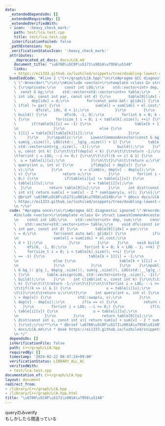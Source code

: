 ```yaml
---
data:
  _extendedDependsOn: []
  _extendedRequiredBy: []
  _extendedVerifiedWith:
  - icon: ':heavy_check_mark:'
    path: test/lca.test.cpp
    title: test/lca.test.cpp
  _isVerificationFailed: false
  _pathExtension: hpp
  _verificationStatusIcon: ':heavy_check_mark:'
  attributes:
    _deprecated_at_docs: docs/LCA.md
    document_title: "\u6700\u5C0F\u5171\u901A\u7956\u5148"
    links:
    - https://ei1333.github.io/luzhiled/snippets/tree/doubling-lowest-common-ancestor.html
  bundledCode: "#line 2 \"C++/graph/LCA.hpp\"\n\r\n#pragma GCC diagnostic ignored\
    \ \"-Wreorder\"\r\n\r\n#include <vector>\r\ntemplate <class G> struct LowestCommonAncestor\
    \ {\r\nprivate:\r\n    const int LOG;\r\n    std::vector<int> dep, sum;\r\n  \
    \  const G &g;\r\n    std::vector<std::vector<int>> table;\r\n    void dfs(const\
    \ int idx, const int par, const int d) {\r\n        table[0][idx] = par;\r\n \
    \       dep[idx] = d;\r\n        for(const auto &el: g[idx]) {\r\n           \
    \ if(el != par) {\r\n                sum[el] = sum[idx] + el.cost;\r\n       \
    \         dfs(el, idx, d + 1);\r\n            }\r\n        }\r\n    }\r\n    void\
    \ build() {\r\n        dfs(0, -1, 0);\r\n        for(int k = 0; k < LOG - 1; ++k)\
    \ {\r\n            for(size_t i = 0; i < table[k].size(); ++i) {\r\n         \
    \       if(table[k][i] == -1) {\r\n                    table[k + 1][i] = -1;\r\
    \n                }\r\n                else {\r\n                    table[k +\
    \ 1][i] = table[k][table[k][i]];\r\n                }\r\n            }\r\n   \
    \     }\r\n    }\r\npublic:\r\n    LowestCommonAncestor(const G &g_): g(g_), dep(g_.size()),\
    \ sum(g_.size()), LOG(std::__lg(g_.size()) + 1) {\r\n        table.assign(LOG,\
    \ std::vector<int>(g_.size(), -1));\r\n        build();\r\n    }\r\n    int climb(int\
    \ u, const int k) {\r\n\t\tif(dep[u] < k) {\r\n\t\t\treturn -1;\r\n\t\t}\r\n\t\
    \tfor(int i = LOG; --i >= 0;) {\r\n\t\t\tif((k >> i) & 1) {\r\n              \
    \  u = table[i][u];\r\n            }\r\n\t\t}\r\n\t\treturn u;\r\n\t}\r\n    int\
    \ query(int u, int v) {\r\n        if(dep[u] > dep[v]) {\r\n            std::swap(u,\
    \ v);\r\n        }\r\n        v = climb(v, dep[v] - dep[u]);\r\n        if(u ==\
    \ v) {\r\n            return u;\r\n        }\r\n        for(int i = LOG; --i >=\
    \ 0;) {\r\n            if(table[i][u] != table[i][v]) {\r\n                u =\
    \ table[i][u];\r\n                v = table[i][v];\r\n            }\r\n      \
    \  }\r\n        return table[0][u];\r\n    }\r\n    int dist(const int u, const\
    \ int v){ return sum[u] + sum[v] - 2 * sum[query(u, v)]; }\r\n};\r\n/**\r\n *\
    \ @brief \u6700\u5C0F\u5171\u901A\u7956\u5148\r\n * @docs docs/LCA.md\r\n * @see\
    \ https://ei1333.github.io/luzhiled/snippets/tree/doubling-lowest-common-ancestor.html\r\
    \n */\n"
  code: "#pragma once\r\n\r\n#pragma GCC diagnostic ignored \"-Wreorder\"\r\n\r\n\
    #include <vector>\r\ntemplate <class G> struct LowestCommonAncestor {\r\nprivate:\r\
    \n    const int LOG;\r\n    std::vector<int> dep, sum;\r\n    const G &g;\r\n\
    \    std::vector<std::vector<int>> table;\r\n    void dfs(const int idx, const\
    \ int par, const int d) {\r\n        table[0][idx] = par;\r\n        dep[idx]\
    \ = d;\r\n        for(const auto &el: g[idx]) {\r\n            if(el != par) {\r\
    \n                sum[el] = sum[idx] + el.cost;\r\n                dfs(el, idx,\
    \ d + 1);\r\n            }\r\n        }\r\n    }\r\n    void build() {\r\n   \
    \     dfs(0, -1, 0);\r\n        for(int k = 0; k < LOG - 1; ++k) {\r\n       \
    \     for(size_t i = 0; i < table[k].size(); ++i) {\r\n                if(table[k][i]\
    \ == -1) {\r\n                    table[k + 1][i] = -1;\r\n                }\r\
    \n                else {\r\n                    table[k + 1][i] = table[k][table[k][i]];\r\
    \n                }\r\n            }\r\n        }\r\n    }\r\npublic:\r\n    LowestCommonAncestor(const\
    \ G &g_): g(g_), dep(g_.size()), sum(g_.size()), LOG(std::__lg(g_.size()) + 1)\
    \ {\r\n        table.assign(LOG, std::vector<int>(g_.size(), -1));\r\n       \
    \ build();\r\n    }\r\n    int climb(int u, const int k) {\r\n\t\tif(dep[u] <\
    \ k) {\r\n\t\t\treturn -1;\r\n\t\t}\r\n\t\tfor(int i = LOG; --i >= 0;) {\r\n\t\
    \t\tif((k >> i) & 1) {\r\n                u = table[i][u];\r\n            }\r\n\
    \t\t}\r\n\t\treturn u;\r\n\t}\r\n    int query(int u, int v) {\r\n        if(dep[u]\
    \ > dep[v]) {\r\n            std::swap(u, v);\r\n        }\r\n        v = climb(v,\
    \ dep[v] - dep[u]);\r\n        if(u == v) {\r\n            return u;\r\n     \
    \   }\r\n        for(int i = LOG; --i >= 0;) {\r\n            if(table[i][u] !=\
    \ table[i][v]) {\r\n                u = table[i][u];\r\n                v = table[i][v];\r\
    \n            }\r\n        }\r\n        return table[0][u];\r\n    }\r\n    int\
    \ dist(const int u, const int v){ return sum[u] + sum[v] - 2 * sum[query(u, v)];\
    \ }\r\n};\r\n/**\r\n * @brief \u6700\u5C0F\u5171\u901A\u7956\u5148\r\n * @docs\
    \ docs/LCA.md\r\n * @see https://ei1333.github.io/luzhiled/snippets/tree/doubling-lowest-common-ancestor.html\r\
    \n */"
  dependsOn: []
  isVerificationFile: false
  path: C++/graph/LCA.hpp
  requiredBy: []
  timestamp: '2024-02-22 06:47:24+09:00'
  verificationStatus: LIBRARY_ALL_AC
  verifiedWith:
  - test/lca.test.cpp
documentation_of: C++/graph/LCA.hpp
layout: document
redirect_from:
- /library/C++/graph/LCA.hpp
- /library/C++/graph/LCA.hpp.html
title: "\u6700\u5C0F\u5171\u901A\u7956\u5148"
---
```

queryのみverify  
もしかしたら間違っている
